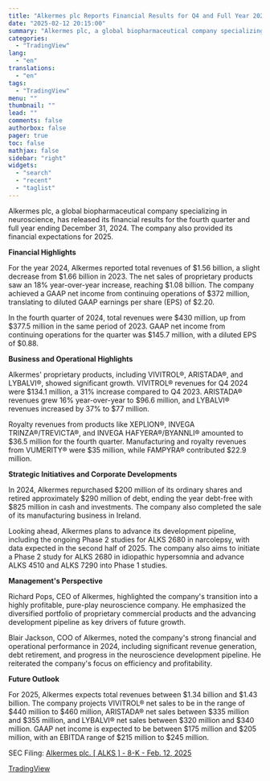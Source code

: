 ```yaml
---
title: "Alkermes plc Reports Financial Results for Q4 and Full Year 2024"
date: "2025-02-12 20:15:00"
summary: "Alkermes plc, a global biopharmaceutical company specializing in neuroscience, has released its financial results for the fourth quarter and full year ending December 31, 2024. The company also provided its financial expectations for 2025. Financial Highlights For the year 2024, Alkermes reported total revenues of $1.56 billion, a slight decrease..."
categories:
  - "TradingView"
lang:
  - "en"
translations:
  - "en"
tags:
  - "TradingView"
menu: ""
thumbnail: ""
lead: ""
comments: false
authorbox: false
pager: true
toc: false
mathjax: false
sidebar: "right"
widgets:
  - "search"
  - "recent"
  - "taglist"
---
```


Alkermes plc, a global biopharmaceutical company specializing in neuroscience, has released its financial results for the fourth quarter and full year ending December 31, 2024. The company also provided its financial expectations for 2025.

**Financial Highlights**

For the year 2024, Alkermes reported total revenues of $1.56 billion, a slight decrease from $1.66 billion in 2023. The net sales of proprietary products saw an 18% year-over-year increase, reaching $1.08 billion. The company achieved a GAAP net income from continuing operations of $372 million, translating to diluted GAAP earnings per share (EPS) of $2.20.

In the fourth quarter of 2024, total revenues were $430 million, up from $377.5 million in the same period of 2023. GAAP net income from continuing operations for the quarter was $145.7 million, with a diluted EPS of $0.88.

**Business and Operational Highlights**

Alkermes' proprietary products, including VIVITROL®, ARISTADA®, and LYBALVI®, showed significant growth. VIVITROL® revenues for Q4 2024 were $134.1 million, a 31% increase compared to Q4 2023. ARISTADA® revenues grew 16% year-over-year to $96.6 million, and LYBALVI® revenues increased by 37% to $77 million.

Royalty revenues from products like XEPLION®, INVEGA TRINZA®/TREVICTA®, and INVEGA HAFYERA®/BYANNLI® amounted to $36.5 million for the fourth quarter. Manufacturing and royalty revenues from VUMERITY® were $35 million, while FAMPYRA® contributed $22.9 million.

**Strategic Initiatives and Corporate Developments**

In 2024, Alkermes repurchased $200 million of its ordinary shares and retired approximately $290 million of debt, ending the year debt-free with $825 million in cash and investments. The company also completed the sale of its manufacturing business in Ireland.

Looking ahead, Alkermes plans to advance its development pipeline, including the ongoing Phase 2 studies for ALKS 2680 in narcolepsy, with data expected in the second half of 2025. The company also aims to initiate a Phase 2 study for ALKS 2680 in idiopathic hypersomnia and advance ALKS 4510 and ALKS 7290 into Phase 1 studies.

**Management's Perspective**

Richard Pops, CEO of Alkermes, highlighted the company's transition into a highly profitable, pure-play neuroscience company. He emphasized the diversified portfolio of proprietary commercial products and the advancing development pipeline as key drivers of future growth.

Blair Jackson, COO of Alkermes, noted the company's strong financial and operational performance in 2024, including significant revenue generation, debt retirement, and progress in the neuroscience development pipeline. He reiterated the company's focus on efficiency and profitability.

**Future Outlook**

For 2025, Alkermes expects total revenues between $1.34 billion and $1.43 billion. The company projects VIVITROL® net sales to be in the range of $440 million to $460 million, ARISTADA® net sales between $335 million and $355 million, and LYBALVI® net sales between $320 million and $340 million. GAAP net income is expected to be between $175 million and $205 million, with an EBITDA range of $215 million to $245 million.

SEC Filing: [Alkermes plc. [ ALKS ] - 8-K - Feb. 12, 2025](https://www.sec.gov/Archives/edgar/data/1520262/000095017025018402/alks-20250212.htm)

[TradingView](https://www.tradingview.com/news/tradingview:f36582e679cba:0-alkermes-plc-reports-financial-results-for-q4-and-full-year-2024/)
